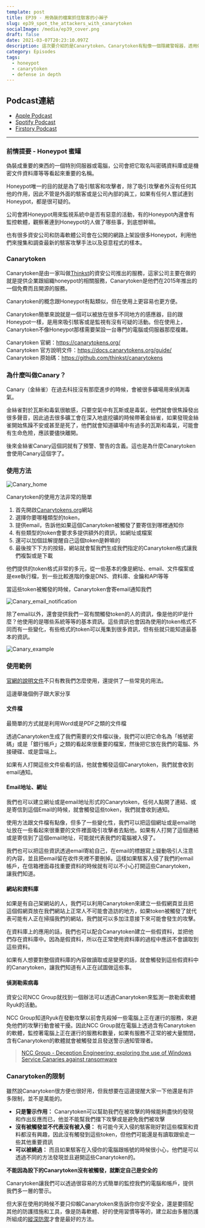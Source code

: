 ```yaml
---
template: post
title: EP39 - 用偽裝的檔案抓住駭客的小辮子
slug: ep39_spot_the_attackers_with_canarytoken
socialImage: /media/ep39_cover.png
draft: false
date: 2021-03-07T20:23:10.097Z
description: 這次要介紹的是Canarytoken，Canarytoken有點像一個隱藏警報器，透用偽裝的文件、Email或網址吸引入侵的駭客，只要不小心在路過的時候觸發，Canarytoken就會像警衛一樣馬上通知我們有可疑的行動要多多注意了
category: Episodes
tags:
  - honeypot
  - canarytoken
  - defense in depth
---
```

## Podcast連結

* [Apple Podcast](https://podcasts.apple.com/us/podcast/%E8%B3%87%E5%AE%89%E8%A7%A3%E5%A3%93%E7%B8%AE/id1513276667#episodeGuid=cklzlzeg1n2560878vwfamb85)
* [Spotify Podcast](https://open.spotify.com/episode/6Qw32qe9hbJVEL8AS8vDCh?si=e57317889ee64a88)
* [Firstory Podcast](https://open.firstory.me/story/cklzlzeg1n2560878vwfamb85)

- - -

### 前情提要 - Honeypot 蜜罐

偽裝成重要的東西的一個特別伺服器或電腦，公司會把它取名叫密碼資料庫或是機密文件資料庫等等看起來重要的名稱。

Honeypot唯一的目的就是為了吸引駭客和攻擊者，除了吸引攻擊者外沒有任何其他的作用，因此不管是外面的駭客或是公司內部的員工，如果有任何人嘗試連到Honeypot，都是很可疑的。

公司會將Honeypot用來監視系統中是否有惡意的活動，有的Honeypot內還會有監控軟體，觀察著連到Honeypot的人做了哪些事，到底想幹嘛。

也有很多資安公司和防毒軟體公司會在公開的網路上架設很多Honeypot，利用他們來搜集和調查最新的駭客攻擊手法以及惡意程式的樣本。

### Canarytoken

Canarytoken是由一家叫做[Thinkst](https://thinkst.com/)的資安公司推出的服務，這家公司主要在做的就是提供企業跟組織honeypot的相關服務，Canarytoken是他們在2015年推出的一個免費而且開源的服務。

Canarytoken的概念跟Honeypot有點類似，但在使用上更容易也更方便。

Canarytoken簡單來說就是一個可以被放在很多不同地方的感應器，目的跟Honeypot一樣，是用來吸引駭客或是監視有沒有可疑的活動。但在使用上，Canarytoken不像Honeypot那樣需要架設一台專門的電腦或伺服器那麼複雜。

Canarytoken 官網：<https://canarytokens.org/>  
Canarytoken 官方說明文件：<https://docs.canarytokens.org/guide/>  
Canarytoken 原始碼：<https://github.com/thinkst/canarytokens>  

### 為什麼叫做Canary？

Canary（金絲雀）在過去科技沒有那麼進步的時候，會被很多礦場用來偵測毒氣。

金絲雀對於瓦斯和毒氣很敏感，只要空氣中有瓦斯或是毒氣，他們就會很焦躁發出很多聲音，因此過去很多礦工會在深入地底挖礦的時候帶著金絲雀，如果發現金絲雀開始焦躁不安或甚至是死了，他們就會知道礦場中有過多的瓦斯和毒氣，可能會有生命危險，應該要儘快離開。

後來金絲雀Canary這個詞就有了預警、警告的含義。這也是為什麼Canarytoken會使用Canary這個字了。

### 使用方法

![Canary_home](/media/canary_home.png)

Canarytoken的使用方法非常的簡單

1. 首先開啟[Canarytokens.org](https://canarytokens.org)網站
2. 選擇你要哪種類型的token，
3. 提供email，告訴他如果這個Canarytoken被觸發了要寄信到哪裡通知你
4. 有些類型的token會要求多提供額外的資訊，如網址或檔案
5. 還可以加個註解提醒自己這個token是幹嘛的
6. 最後按下下方的按鈕，網站就會幫我們生成我們指定的Canarytoken格式讓我們複製或是下載

他們提供的token格式非常的多元，從一些基本的像是網址、email、文件檔案或是exe執行檔，到一些比較進階的像是DNS、資料庫、金鑰和API等等

當這些token被觸發的時候，Canarytoken會寄email通知我們

![Canary_email_notification](/media/canary_email_notification.jpg)

除了email以外，還會提供我們一寫有關觸發token的人的資訊，像是他的IP是什麼？他使用的是哪些系統等等的基本資訊。這些資訊也會因為使用的token格式不同而有一些變化，有些格式的token可以蒐集到很多資訊，但有些就只能知道最基本的資訊。

![Canary_example](/media/canary_example.jpg)

### 使用範例

[官網的說明文件](https://docs.canarytokens.org/guide/#what-are-canarytokens)不只有教我們怎麼使用，還提供了一些常見的用法。

這邊舉幾個例子跟大家分享

#### 文件檔

最簡單的方式就是利用Word或是PDF之類的文件檔

透過Canarytoken生成了我們需要的文件檔以後，我們可以把它命名為「帳號密碼」或是「銀行帳戶」之類的看起來很重要的檔案，然後把它放在我們的電腦、外接硬碟、或是雲端上。

如果有人打開這些文件偷看的話，他就會觸發這個Canarytoken，我們就會收到email通知。

#### Email地址、網址

我們也可以建立網址或是email地址形式的Canarytoken，任何人點開了連結、或是寄信到這個Email的時候，就會觸發這些token，我們就會收到通知。

使用方法跟文件檔有點像，但多了一些變化性，我們可以把這個網址或是email地址放在一些看起來很重要的文件裡面吸引攻擊者去點他。如果有人打開了這個連結或是寄信到了這個email地址，可能就代表我們的電腦被入侵了。

我們也可以把這些資訊透過email寄給自己，在email的標題寫上聳動吸引人注意的內容，並且把email留在收件夾裡不要刪掉。這樣如果駭客入侵了我們的email帳戶，在信箱裡面尋找重要資料的時候就有可以不小心打開這些Canarytoken，讓我們知道。

#### 網站和資料庫

如果是有自己架網站的人，我們可以利用Canarytoken來建立一些假網頁並且把這個假網頁放在我們網站上正常人不可能會造訪的地方，如果token被觸發了就代表可能有人正在掃描我們的網站，我們就可以多加注意接下來可能會發生的攻擊。

在資料庫上的應用的話，我們也可以配合Canarytoken建立一些假資料，並把他們存在資料庫中。因為是假資料，所以在正常使用資料庫的過程中應該不會讀取到這些資料。

如果有人想要對整個資料庫的內容做讀取或是變更的話，就會觸發到這些假資料中的Canarytoken，讓我們知道有人正在試圖做這些事。

#### 偵測勒索病毒

資安公司NCC Group就找到一個辦法可以透過Canarytoken來監測一款勒索軟體Ryuk的活動。

NCC Group知道Ryuk在發動攻擊以前會先殺掉一些電腦上正在運行的服務，來避免他們的攻擊行動會被干擾。因此NCC Group就在電腦上透過含有Canarytoken的軟體，監控著電腦上正在運行的服務和數量，如果有服務不正常的被大量關閉，含有Canarytoken的軟體就會被觸發並且發送警示通知管理者。

> [NCC Group - Deception Engineering: exploring the use of Windows Service Canaries against ransomware](https://research.nccgroup.com/2021/03/04/deception-engineering-exploring-the-use-of-windows-service-canaries-against-ransomware/)

### Canarytoken的限制

雖然說Canarytoken很方便也很好用，但我想要在這邊提醒大家一下他還是有許多限制，並不是萬能的。

* **只是警示作用：** Canarytoken可以幫助我們在被攻擊的時候能夠盡快的發現和作出反應而已，他並不能幫我們擋下攻擊或是避免我們被攻擊
* **沒有被觸發並不代表沒有被入侵：** 有可能今天入侵的駭客剛好對這些檔案和資料都沒有興趣，因此沒有觸發到這些token，但他們可能還是有讀取跟偷走一些其他重要資訊
* **可以被繞過：** 而且如果駭客在入侵你的電腦跟帳號的時候很小心，他們是可以透過不同的方法發現並且避開這些Canarytoken的。

**不能因為設下的Canarytoken沒有被觸發，就斷定自己是安全的**

Canarytoken讓我們可以透過很容易的方式簡單的監控我們的電腦和帳戶，提供我們多一層的警示。

但大家在使用的時候不要只仰賴Canarytoken來告訴你你安不安全，還是要搭配其他的防護措施和工具，像是防毒軟體、好的使用習慣等等的，建立起由多層防護所組成的[縱深防禦](/posts/ep7-computer-habits-that-shouldnt-be-contempted#兩個重要觀念)才會是最好的方法。